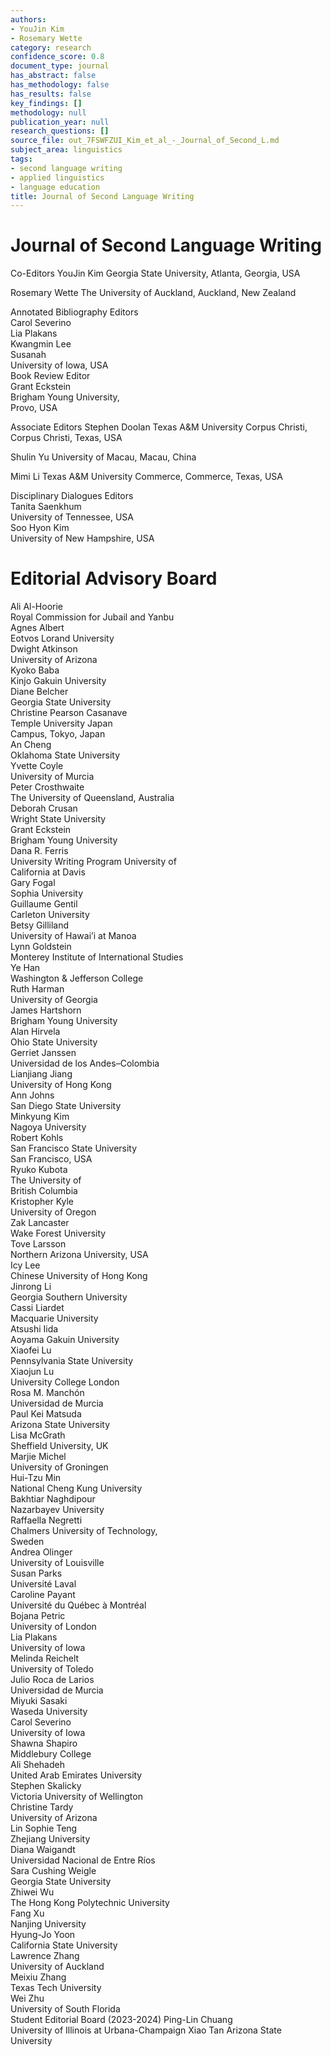 ```yaml
---
authors:
- YouJin Kim
- Rosemary Wette
category: research
confidence_score: 0.8
document_type: journal
has_abstract: false
has_methodology: false
has_results: false
key_findings: []
methodology: null
publication_year: null
research_questions: []
source_file: out_7FSWFZUI_Kim_et_al_-_Journal_of_Second_L.md
subject_area: linguistics
tags:
- second language writing
- applied linguistics
- language education
title: Journal of Second Language Writing
---
```


# Journal of Second Language Writing

Co-Editors YouJin Kim Georgia State University, Atlanta, Georgia, USA

Rosemary Wette The University of Auckland, Auckland, New Zealand

Annotated Bibliography Editors   
Carol Severino   
Lia Plakans   
Kwangmin Lee   
Susanah   
University of Iowa, USA   
Book Review Editor   
Grant Eckstein   
Brigham Young University,   
Provo, USA

Associate Editors Stephen Doolan Texas A&M University Corpus Christi, Corpus Christi, Texas, USA

Shulin Yu University of Macau, Macau, China

Mimi Li Texas A&M University Commerce, Commerce, Texas, USA

Disciplinary Dialogues Editors   
Tanita Saenkhum   
University of Tennessee, USA   
Soo Hyon Kim   
University of New Hampshire, USA

# Editorial Advisory Board

Ali Al-Hoorie   
Royal Commission for Jubail and Yanbu   
Agnes Albert   
Eotvos Lorand University   
Dwight Atkinson   
University of Arizona   
Kyoko Baba   
Kinjo Gakuin University   
Diane Belcher   
Georgia State University   
Christine Pearson Casanave   
Temple University Japan   
Campus, Tokyo, Japan   
An Cheng   
Oklahoma State University   
Yvette Coyle   
University of Murcia   
Peter Crosthwaite   
The University of Queensland, Australia   
Deborah Crusan   
Wright State University   
Grant Eckstein   
Brigham Young University   
Dana R. Ferris   
University Writing Program University of   
California at Davis   
Gary Fogal   
Sophia University   
Guillaume Gentil   
Carleton University   
Betsy Gilliland   
University of Hawai’i at Manoa   
Lynn Goldstein   
Monterey Institute of International Studies   
Ye Han   
Washington & Jefferson College   
Ruth Harman   
University of Georgia   
James Hartshorn   
Brigham Young University   
Alan Hirvela   
Ohio State University   
Gerriet Janssen   
Universidad de los Andes–Colombia   
Lianjiang Jiang   
University of Hong Kong   
Ann Johns   
San Diego State University   
Minkyung Kim   
Nagoya University   
Robert Kohls   
San Francisco State University   
San Francisco, USA   
Ryuko Kubota   
The University of   
British Columbia   
Kristopher Kyle   
University of Oregon   
Zak Lancaster   
Wake Forest University   
Tove Larsson   
Northern Arizona University, USA   
Icy Lee   
Chinese University of Hong Kong   
Jinrong Li   
Georgia Southern University   
Cassi Liardet   
Macquarie University   
Atsushi Iida   
Aoyama Gakuin University   
Xiaofei Lu   
Pennsylvania State University   
Xiaojun Lu   
University College London   
Rosa M. Manchón   
Universidad de Murcia   
Paul Kei Matsuda   
Arizona State University   
Lisa McGrath   
Sheffield University, UK   
Marjie Michel   
University of Groningen   
Hui-Tzu Min   
National Cheng Kung University   
Bakhtiar Naghdipour   
Nazarbayev University   
Raffaella Negretti   
Chalmers University of Technology,   
Sweden   
Andrea Olinger   
University of Louisville   
Susan Parks   
Université Laval   
Caroline Payant   
Université du Québec à Montréal   
Bojana Petric   
University of London   
Lia Plakans   
University of Iowa   
Melinda Reichelt   
University of Toledo   
Julio Roca de Larios   
Universidad de Murcia   
Miyuki Sasaki   
Waseda University   
Carol Severino   
University of Iowa   
Shawna Shapiro   
Middlebury College   
Ali Shehadeh   
United Arab Emirates University   
Stephen Skalicky   
Victoria University of Wellington   
Christine Tardy   
University of Arizona   
Lin Sophie Teng   
Zhejiang University   
Diana Waigandt   
Universidad Nacional de Entre Ríos   
Sara Cushing Weigle   
Georgia State University   
Zhiwei Wu   
The Hong Kong Polytechnic University   
Fang Xu   
Nanjing University   
Hyung-Jo Yoon   
California State University   
Lawrence Zhang   
University of Auckland   
Meixiu Zhang   
Texas Tech University   
Wei Zhu   
University of South Florida   
Student Editorial Board (2023-2024) Ping-Lin Chuang   
University of Illinois at Urbana-Champaign Xiao Tan Arizona State University